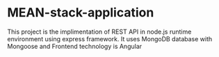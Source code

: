 # MEAN-stack-application
This project is the implimentation of REST API in node.js runtime environment using express framework. It uses MongoDB database with Mongoose and Frontend technology is Angular
